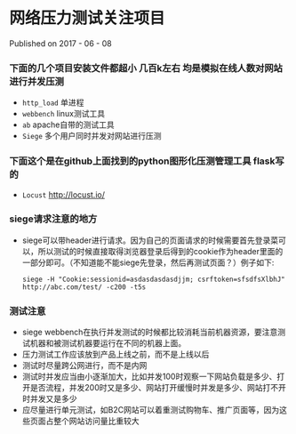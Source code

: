 # 网络压力测试关注项目

Published on 2017 - 06 - 08

### 下面的几个项目安装文件都超小 几百k左右 均是模拟在线人数对网站进行并发压测

* `http_load` 单进程
* `webbench` linux测试工具
* `ab` apache自带的测试工具
* `Siege` 多个用户同时并发对网站进行压测

### 下面这个是在github上面找到的python图形化压测管理工具 flask写的

* `Locust` http://locust.io/

### siege请求注意的地方

* siege可以带header进行请求。因为自己的页面请求的时候需要首先登录菜可以，所以测试的时候直接取得浏览器登录后得到的cookie作为header里面的一部分即可。（不知道能不能siege先登录，然后再测试页面？）例子如下:

    `siege -H "Cookie:sessionid=asdasdasdasdjjm; csrftoken=sfsdfsXlbhJ" http://abc.com/test/ -c200 -t5s`

### 测试注意

* siege webbench在执行并发测试的时候都比较消耗当前机器资源，要注意测试机器和被测试机器要运行在不同的机器上面。
* 压力测试工作应该放到产品上线之前，而不是上线以后
* 测试时尽量跨公网进行，而不是内网
* 测试时并发应当由小逐渐加大，比如并发100时观察一下网站负载是多少、打开是否流程，并发200时又是多少、网站打开缓慢时并发是多少、网站打不开时并发又是多少
* 应尽量进行单元测试，如B2C网站可以着重测试购物车、推广页面等，因为这些页面占整个网站访问量比重较大

